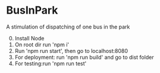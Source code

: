 # BusInPark
A stimulation of dispatching of one bus in the park

0. Install Node
2. On root dir run 'npm i'
3. Run 'npm run start', then go to localhost:8080
4. For deployment: run 'npm run build' and go to dist folder
5. For testing:run 'npm run test'

